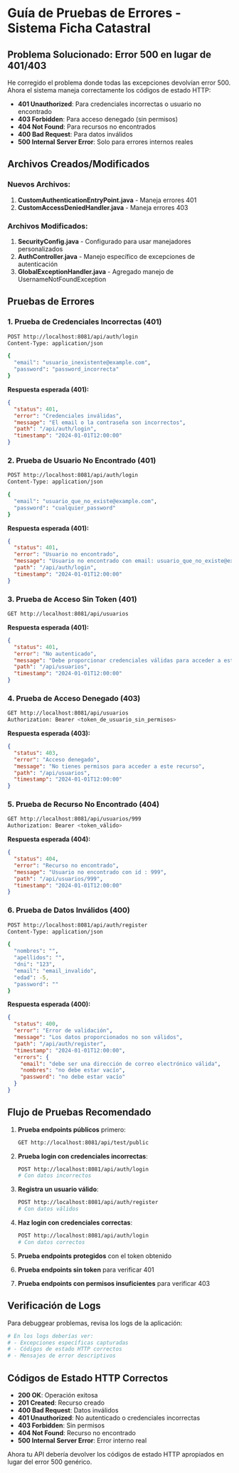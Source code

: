 # Guía de Pruebas de Errores - Sistema Ficha Catastral

## Problema Solucionado: Error 500 en lugar de 401/403

He corregido el problema donde todas las excepciones devolvían error 500. Ahora el sistema maneja correctamente los códigos de estado HTTP:

- **401 Unauthorized**: Para credenciales incorrectas o usuario no encontrado
- **403 Forbidden**: Para acceso denegado (sin permisos)
- **404 Not Found**: Para recursos no encontrados
- **400 Bad Request**: Para datos inválidos
- **500 Internal Server Error**: Solo para errores internos reales

## Archivos Creados/Modificados

### Nuevos Archivos:
1. **CustomAuthenticationEntryPoint.java** - Maneja errores 401
2. **CustomAccessDeniedHandler.java** - Maneja errores 403

### Archivos Modificados:
1. **SecurityConfig.java** - Configurado para usar manejadores personalizados
2. **AuthController.java** - Manejo específico de excepciones de autenticación
3. **GlobalExceptionHandler.java** - Agregado manejo de UsernameNotFoundException

## Pruebas de Errores

### 1. Prueba de Credenciales Incorrectas (401)

```bash
POST http://localhost:8081/api/auth/login
Content-Type: application/json

{
  "email": "usuario_inexistente@example.com",
  "password": "password_incorrecta"
}
```

**Respuesta esperada (401):**
```json
{
  "status": 401,
  "error": "Credenciales inválidas",
  "message": "El email o la contraseña son incorrectos",
  "path": "/api/auth/login",
  "timestamp": "2024-01-01T12:00:00"
}
```

### 2. Prueba de Usuario No Encontrado (401)

```bash
POST http://localhost:8081/api/auth/login
Content-Type: application/json

{
  "email": "usuario_que_no_existe@example.com",
  "password": "cualquier_password"
}
```

**Respuesta esperada (401):**
```json
{
  "status": 401,
  "error": "Usuario no encontrado",
  "message": "Usuario no encontrado con email: usuario_que_no_existe@example.com",
  "path": "/api/auth/login",
  "timestamp": "2024-01-01T12:00:00"
}
```

### 3. Prueba de Acceso Sin Token (401)

```bash
GET http://localhost:8081/api/usuarios
```

**Respuesta esperada (401):**
```json
{
  "status": 401,
  "error": "No autenticado",
  "message": "Debe proporcionar credenciales válidas para acceder a este recurso",
  "path": "/api/usuarios",
  "timestamp": "2024-01-01T12:00:00"
}
```

### 4. Prueba de Acceso Denegado (403)

```bash
GET http://localhost:8081/api/usuarios
Authorization: Bearer <token_de_usuario_sin_permisos>
```

**Respuesta esperada (403):**
```json
{
  "status": 403,
  "error": "Acceso denegado",
  "message": "No tienes permisos para acceder a este recurso",
  "path": "/api/usuarios",
  "timestamp": "2024-01-01T12:00:00"
}
```

### 5. Prueba de Recurso No Encontrado (404)

```bash
GET http://localhost:8081/api/usuarios/999
Authorization: Bearer <token_válido>
```

**Respuesta esperada (404):**
```json
{
  "status": 404,
  "error": "Recurso no encontrado",
  "message": "Usuario no encontrado con id : 999",
  "path": "/api/usuarios/999",
  "timestamp": "2024-01-01T12:00:00"
}
```

### 6. Prueba de Datos Inválidos (400)

```bash
POST http://localhost:8081/api/auth/register
Content-Type: application/json

{
  "nombres": "",
  "apellidos": "",
  "dni": "123",
  "email": "email_invalido",
  "edad": -5,
  "password": ""
}
```

**Respuesta esperada (400):**
```json
{
  "status": 400,
  "error": "Error de validación",
  "message": "Los datos proporcionados no son válidos",
  "path": "/api/auth/register",
  "timestamp": "2024-01-01T12:00:00",
  "errors": {
    "email": "debe ser una dirección de correo electrónico válida",
    "nombres": "no debe estar vacío",
    "password": "no debe estar vacío"
  }
}
```

## Flujo de Pruebas Recomendado

1. **Prueba endpoints públicos** primero:
   ```bash
   GET http://localhost:8081/api/test/public
   ```

2. **Prueba login con credenciales incorrectas**:
   ```bash
   POST http://localhost:8081/api/auth/login
   # Con datos incorrectos
   ```

3. **Registra un usuario válido**:
   ```bash
   POST http://localhost:8081/api/auth/register
   # Con datos válidos
   ```

4. **Haz login con credenciales correctas**:
   ```bash
   POST http://localhost:8081/api/auth/login
   # Con datos correctos
   ```

5. **Prueba endpoints protegidos** con el token obtenido

6. **Prueba endpoints sin token** para verificar 401

7. **Prueba endpoints con permisos insuficientes** para verificar 403

## Verificación de Logs

Para debuggear problemas, revisa los logs de la aplicación:

```bash
# En los logs deberías ver:
# - Excepciones específicas capturadas
# - Códigos de estado HTTP correctos
# - Mensajes de error descriptivos
```

## Códigos de Estado HTTP Correctos

- **200 OK**: Operación exitosa
- **201 Created**: Recurso creado
- **400 Bad Request**: Datos inválidos
- **401 Unauthorized**: No autenticado o credenciales incorrectas
- **403 Forbidden**: Sin permisos
- **404 Not Found**: Recurso no encontrado
- **500 Internal Server Error**: Error interno real

Ahora tu API debería devolver los códigos de estado HTTP apropiados en lugar del error 500 genérico. 